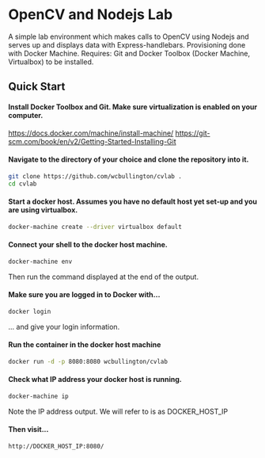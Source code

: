# OpenCV and Nodejs Lab

A simple lab environment which makes calls to OpenCV using Nodejs and serves up and displays data with Express-handlebars. Provisioning done with Docker Machine. Requires: Git and Docker Toolbox (Docker Machine, Virtualbox) to be installed.

## Quick Start

#### Install Docker Toolbox and Git. Make sure virtualization is enabled on your computer.

https://docs.docker.com/machine/install-machine/
https://git-scm.com/book/en/v2/Getting-Started-Installing-Git

#### Navigate to the directory of your choice and clone the repository into it.

```bash
git clone https://github.com/wcbullington/cvlab .
cd cvlab
```

#### Start a docker host. Assumes you have no default host yet set-up and you are using virtualbox.

```bash
docker-machine create --driver virtualbox default
```

#### Connect your shell to the docker host machine.

```bash
docker-machine env
```

Then run the command displayed at the end of the output.

#### Make sure you are logged in to Docker with...

```bash
docker login
```

... and give your login information.

#### Run the container in the docker host machine

```bash
docker run -d -p 8080:8080 wcbullington/cvlab
```

#### Check what IP address your docker host is running.

```bash
docker-machine ip
```

Note the IP address output. We will refer to is as DOCKER_HOST_IP

#### Then visit...

```
http://DOCKER_HOST_IP:8080/
```

